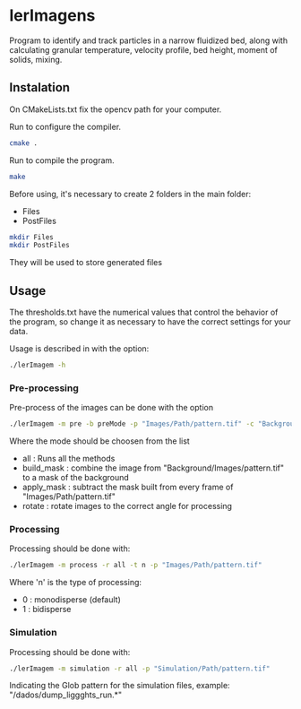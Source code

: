 # lerImagens

Program to identify and track particles in a narrow fluidized bed, along with calculating granular temperature, velocity profile, bed height, moment of solids, mixing.

## Instalation

On CMakeLists.txt fix the opencv path for your computer.

Run to configure the compiler.
```bash
cmake .
```

Run to compile the program. 
```bash
make
```

Before using, it's necessary to create 2 folders in the main folder:
* Files
* PostFiles
```bash
mkdir Files
mkdir PostFiles
```
They will be used to store generated files

## Usage

The thresholds.txt have the numerical values that control the behavior of the program, so change it as necessary to have the correct settings for your data.

Usage is described in with the option:
```bash
./lerImagem -h
```

### Pre-processing

Pre-process of the images can be done with the option
```bash
./lerImagem -m pre -b preMode -p "Images/Path/pattern.tif" -c "Background/Images/pattern.tif"
```

Where the mode should be choosen from the list
- all : Runs all the methods
- build_mask : combine the image from "Background/Images/pattern.tif" to a mask of the background
- apply_mask : subtract the mask built from every frame of "Images/Path/pattern.tif"
- rotate : rotate images to the correct angle for processing

### Processing

Processing should be done with:
```bash
./lerImagem -m process -r all -t n -p "Images/Path/pattern.tif"
```

Where 'n' is the type of processing:
- 0 : monodisperse (default)
- 1 : bidisperse

### Simulation

Processing should be done with:
```bash
./lerImagem -m simulation -r all -p "Simulation/Path/pattern.tif"
```

Indicating the Glob pattern for the simulation files, example: "/dados/dump_liggghts_run.*"
